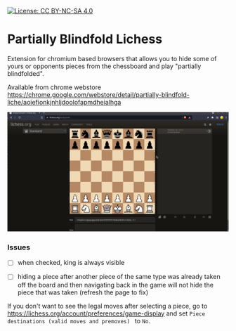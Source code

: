 [![License: CC BY-NC-SA 4.0](https://licensebuttons.net/l/by-nc-sa/4.0/80x15.png)](https://creativecommons.org/licenses/by-nc-sa/4.0/)

# Partially Blindfold Lichess
Extension for chromium based browsers that allows you to hide some of yours or opponents
pieces from the chessboard and play "partially blindfolded".

Available from chrome webstore https://chrome.google.com/webstore/detail/partially-blindfold-liche/aoiefionkjnhljdoolofapmdheialhga

![Alt Text](demo.gif)

### Issues
- [ ] when checked, king is always visible
- [ ] hiding a piece after another piece of the same type was already taken off the board and
then navigating back in the game will not hide the piece that was taken (refresh the page to fix) 


If you don't want to see the legal moves after selecting a piece, go to https://lichess.org/account/preferences/game-display and set `Piece destinations (valid moves and premoves)
` to `No`.
